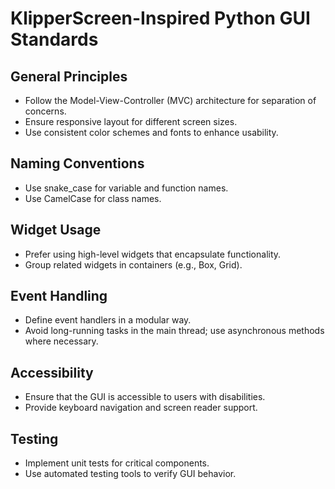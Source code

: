 # KlipperScreen-Inspired Python GUI Standards

## General Principles
- Follow the Model-View-Controller (MVC) architecture for separation of concerns.
- Ensure responsive layout for different screen sizes.
- Use consistent color schemes and fonts to enhance usability.

## Naming Conventions
- Use snake_case for variable and function names.
- Use CamelCase for class names.

## Widget Usage
- Prefer using high-level widgets that encapsulate functionality.
- Group related widgets in containers (e.g., Box, Grid).

## Event Handling
- Define event handlers in a modular way.
- Avoid long-running tasks in the main thread; use asynchronous methods where necessary.

## Accessibility
- Ensure that the GUI is accessible to users with disabilities.
- Provide keyboard navigation and screen reader support.

## Testing
- Implement unit tests for critical components.
- Use automated testing tools to verify GUI behavior.